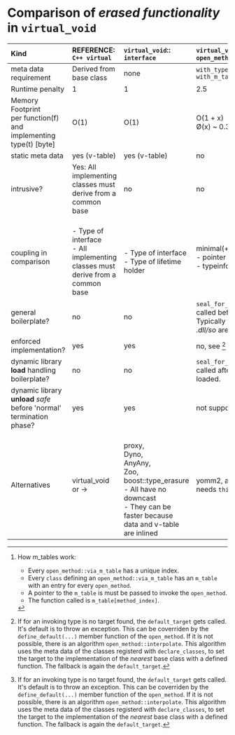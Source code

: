 # Comparison of *erased functionality* in `virtual_void`

| Kind                    | REFERENCE:</br>`C++ virtual`      | `virtual_void`::</br>`interface`   | `virtual_void`::</br>`open_method::via_type_info`                    | `virtual_void`::</br>`open_method::via_m_table`                                        |
|:-                                  |:- |:-               |:-                                                |:-                                                                  |
| meta data requirement              | Derived from base class | none            | `with_type_info` </br>`with_m_table`            | `with_m_table`                                                    |
| Runtime penalty |  1 |  1              | 2.5                                              | 1.3                                                                 |
| Memory Footprint</br>per function(f) and implementing type(t) [byte] | O(1) | O(1)           | O(1 + x) </br> Ø(x) ~ 0.3                         | O(1), but... [^1]      |
| static meta data                   | yes (v-table) | yes (v-table)   | no                                               | yes (m-table)                                                      |
| intrusive?             | Yes: All implementing classes must derive from a common base | no |  no| no | 
| coupling in comparison             | </br>- Type of interface</br>- All implementing classes must derive from a common base | </br>- Type of interface</br>- Type of lifetime holder | minimal(+) </br>- pointer to erased data</br>- typeinfo | minimal(+) </br>- pointer to erased data</br>- pointer to m-table  | 
| general boilerplate?          | no | no              | `seal_for_runtime()` must be called before usage.</br>Typically from `main` after all *.dll/so* are loaded. | no                                    |
| enforced implementation?          | yes | yes              | no, see [^2] | no, see [^2] |
| dynamic library **load** handling boilerplate?  | no | no              | `seal_for_runtime()` must be called after all *.dll/so* are loaded.  | no                                                                 |
| dynamic library **unload** _safe_ before 'normal' termination phase? | yes | yes           | not supported                                     | yes.                                                                |
| Alternatives | virtual_void or -> | </br>proxy, </br>Dyno, </br>AnyAny, </br>Zoo, </br>boost::type_erasure</br>- All have no downcast</br>- They can be faster because data and v-table are inlined | yomm2, a little faster</br>needs `this` with `v-table`. | ?                      |

[^1]: How m_tables work:
    - Every `open_method::via_m_table` has a unique index.
    - Every `class` defining an `open_method::via_m_table` has an `m_table` with an entry for every `open_method`.
    - A pointer to the `m_table` is must be passed to invoke the `open_method`.
    - The function called is `m_table[method_index]`.

[^2]: If for an invoking type is no target found, the ``default_target`` gets called. It's default is to throw an exception. This can be coverriden by the `define_default(...)` member function of the `open_method`. If it is not possible, there is an algorithm `open_method::interpolate`. This algorithm uses the meta data of the classes registerd with `declare_classes`, to set the target to the implementation of the *nearest* base class with a defined function. The fallback is again the ``default_target``.
